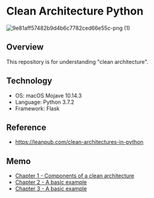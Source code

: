 # Clean Architecture Python

![9e81aff57482b9d4b6c7782ced66e55c-png (1)](https://user-images.githubusercontent.com/44774033/55669786-5e3f2700-58b6-11e9-93ef-96ee10d24100.png)

## Overview

This repository is for understanding "clean architecture".

## Technology

- OS: macOS Mojave 10.14.3
- Language: Python 3.7.2
- Framework: Flask

## Reference

- https://leanpub.com/clean-architectures-in-python

## Memo

- [Chapter 1 - Components of a clean architecture](./CHAPTER1.md)
- [Chapter 2 - A basic example](./CHAPTER2.md)
- [Chapter 3 - A basic example](./CHAPTER3.md)
